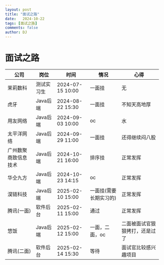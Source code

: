 ```yaml
---
layout: post
title: "面试之路"
date:   2024-10-22
tags: [面试之路]
comments: false
author: DJ
---
```

# 面试之路
| 公司                 | 岗位       | 时间             | 情况                   | 心得                           |
| -------------------- | ---------- | ---------------- | ---------------------- | ------------------------------ |
| 茉莉数科             | 测试实习生 | 2024-07-15 10:00 | 一面挂                 | 无                             |
| 虎牙                 | Java后端   | 2024-08-22 15:30 | 一面挂                 | 不知天高地厚                   |
| 用友网络             | Java后端   | 2024-09-03 10:00 | oc                     | 水                             |
| 太平洋网络           | Java后端   | 2024-09-29 11:00 | 一面挂                 | 还得继续闷八股                 |
| 广州数聚商致信息技术 | Java后端   | 2024-10-21 16:00 | 排序挂                 | 正常发挥                       |
| 华仝九方             | Java后端   | 2024-10-23 14:15 | oc                     | 正常发挥                       |
| 淏链科技             | Java后端   | 2025-02-10 15:00 | 一面挂(需要长期实习的) | 正常发挥                       |
| 腾讯(一面)           | 软件后台   | 2025-02-11 15:00 | 通过                   | 正常发挥                       |
| 悠饭                 | Java后端   | 2025-02-12 15:00 | 一面，二面，oc         | 二面被面试官狠狠拷打，还是过了 |
| 腾讯(二面)           | 软件后台   | 2025-02-14 15:30 | 等待                   | 面试官比较感兴趣项目           |
